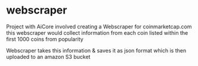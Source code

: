 # webscraper

Project with AiCore involved creating a Webscraper for coinmarketcap.com
this webscraper would collect information from each coin listed within the first 1000
coins from popularity

Webscraper takes this information & saves it as json format which is then uploaded to an amazon S3 bucket
